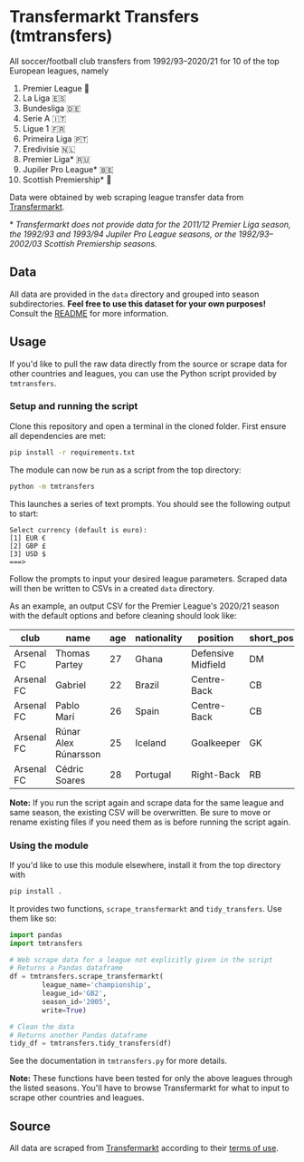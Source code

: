# Transfermarkt Transfers (tmtransfers)

All soccer/football club transfers from 1992/93&ndash;2020/21 for 10 of the top European leagues, namely

1. Premier League :england:
2. La Liga :es:
3. Bundesliga :de:
4. Serie A :it:
5. Ligue 1 :fr:
6. Primeira Liga :portugal:
7. Eredivisie :netherlands:
8. Premier Liga* :ru:
9. Jupiler Pro League* :belgium:
10. Scottish Premiership* :scotland:

Data were obtained by web scraping league transfer data from [Transfermarkt](https://www.transfermarkt.com/).

\* _Transfermarkt does not provide data for the 2011/12 Premier Liga season, the 1992/93 and 1993/94 Jupiler Pro League seasons, or the 1992/93&ndash;2002/03 Scottish Premiership seasons._

## Data

All data are provided in the `data` directory and grouped into season subdirectories.
**Feel free to use this dataset for your own purposes!**
Consult the [README](./data/README.md) for more information.

## Usage

If you'd like to pull the raw data directly from the source or scrape data for other countries and leagues, you can use the Python script provided by `tmtransfers`.

### Setup and running the script

Clone this repository and open a terminal in the cloned folder.
First ensure all dependencies are met:

```bash
pip install -r requirements.txt
```

The module can now be run as a script from the top directory:

```bash
python -m tmtransfers
```

This launches a series of text prompts.
You should see the following output to start:

```text
Select currency (default is euro):
[1] EUR €
[2] GBP £
[3] USD $
===>
```

Follow the prompts to input your desired league parameters.
Scraped data will then be written to CSVs in a created `data` directory.

As an example, an output CSV for the Premier League's 2020/21 season with the default options and before cleaning should look like:

| club       | name                 | age | nationality | position           | short_pos | market_value | dealing_club    | dealing_country | fee           | movement | window | league         | season |
|------------|----------------------|-----|-------------|--------------------|-----------|--------------|-----------------|-----------------|---------------|----------|--------|----------------|--------|
| Arsenal FC | Thomas Partey        | 27  | Ghana       | Defensive Midfield | DM        | €40.00m      | Atlético Madrid | Spain           | €50.00m       | in       | summer | premier-league | 2020   |
| Arsenal FC | Gabriel              | 22  | Brazil      | Centre-Back        | CB        | €20.00m      | LOSC Lille      | France          | €26.00m       | in       | summer | premier-league | 2020   |
| Arsenal FC | Pablo Marí           | 26  | Spain       | Centre-Back        | CB        | €4.80m       | Flamengo        | Brazil          | €5.00m        | in       | summer | premier-league | 2020   |
| Arsenal FC | Rúnar Alex Rúnarsson | 25  | Iceland     | Goalkeeper         | GK        | €1.20m       | Dijon           | France          | €2.00m        | in       | summer | premier-league | 2020   |
| Arsenal FC | Cédric Soares        | 28  | Portugal    | Right-Back         | RB        | €8.00m       | Southampton     | England         | free transfer | in       | summer | premier-league | 2020   |

**Note:** If you run the script again and scrape data for the same league and same season, the existing CSV will be overwritten.
Be sure to move or rename existing files if you need them as is before running the script again.

### Using the module

If you'd like to use this module elsewhere, install it from the top directory with

```bash
pip install .
```

It provides two functions, `scrape_transfermarkt` and `tidy_transfers`.
Use them like so:

```python
import pandas
import tmtransfers

# Web scrape data for a league not explicitly given in the script
# Returns a Pandas dataframe
df = tmtransfers.scrape_transfermarkt(
        league_name='championship',
        league_id='GB2',
        season_id='2005',
        write=True)

# Clean the data
# Returns another Pandas dataframe
tidy_df = tmtransfers.tidy_transfers(df)
```

See the documentation in `tmtransfers.py` for more details.

**Note:** These functions have been tested for only the above leagues through the listed seasons.
You'll have to browse Transfermarkt for what to input to scrape other countries and leagues.

## Source

All data are scraped from [Transfermarkt](https://www.transfermarkt.com/) according to their [terms of use](https://www.transfermarkt.com/intern/anb).
